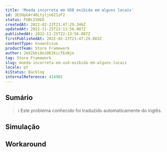 ```yaml
---
title: 'Moeda incorreta em USD exibida em alguns locais'
id: 3ESHpG4r40Ltyljn621zF2
status: PUBLISHED
createdAt: 2022-02-23T21:47:29.346Z
updatedAt: 2022-11-25T22:13:56.087Z
publishedAt: 2022-11-25T22:13:56.087Z
firstPublishedAt: 2022-02-23T21:47:29.883Z
contentType: knownIssue
productTeam: Store Framework
author: 2mXZkbi0oi061KicTExNjo
tag: Store Framework
slug: moeda-incorreta-em-usd-exibida-em-alguns-locais
locale: pt
kiStatus: Backlog
internalReference: 414901
---
```


## Sumário

>ℹ️ Este problema conhecido foi traduzido automaticamente do inglês.



## Simulação



## Workaround




